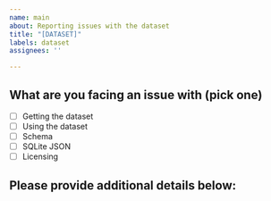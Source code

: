 ```yaml
---
name: main
about: Reporting issues with the dataset
title: "[DATASET]"
labels: dataset
assignees: ''

---
```


<!--

Please use this only to report issues with the blr.today dataset. Any issues about incorrect data, such as wrong venue, location, time etc are not relevant here.

--> 

## What are you facing an issue with (pick one)

- [ ] Getting the dataset
- [ ] Using the dataset
- [ ] Schema
- [ ] SQLite JSON
- [ ] Licensing

## Please provide additional details below:

